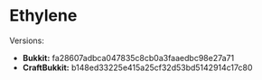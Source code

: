# Ethylene

Versions:
 - **Bukkit:** fa28607adbca047835c8cb0a3faaedbc98e27a71
 - **CraftBukkit:** b148ed33225e415a25cf32d53bd5142914c17c80